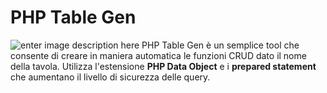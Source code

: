 # PHP Table Gen
![enter image description here](https://upload.wikimedia.org/wikipedia/commons/2/27/PHP-logo.svg)
PHP Table Gen è un semplice tool che consente di creare in maniera automatica le funzioni CRUD dato il nome della tavola. Utilizza l'estensione **PHP Data Object** e i **prepared statement** che aumentano il livello di sicurezza delle query. 